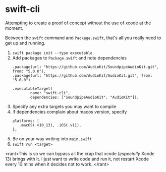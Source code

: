 # swift-cli

Attempting to create a proof of concept without the use of xcode at the moment. 

Between the `swift` command and `Package.swift`, that's all you really need to get up and running.

1. `swift package init --type executable`
1. Add packages to `Package.swift` and note dependencies
    ```
    .package(url: "https://github.com/AudioKit/SoundpipeAudioKit.git", from: "5.0.0"),
    .package(url: "https://github.com/AudioKit/AudioKit.git", from: "5.0.0")
    ```
    ```
    .executableTarget(
            name: "swift-cli",
            dependencies: ["SoundpipeAudioKit", "AudioKit"]),
    ```
1. Specify any extra targets you may want to compile
1. If dependencies complain about macos version, specify 
    ```
    platforms: [
       .macOS(.v10_13), .iOS(.v11),
    ],
    ```
1. Be on your way writing into `main.swift`
1. `swift run <target>`

\<rant\>This is so we can bypass all the crap that xcode (_especially_ Xcode 13) brings with it. I just want to write code and run it, not restart Xcode every 10 mins when it decides not to work..\<\/rant\>
